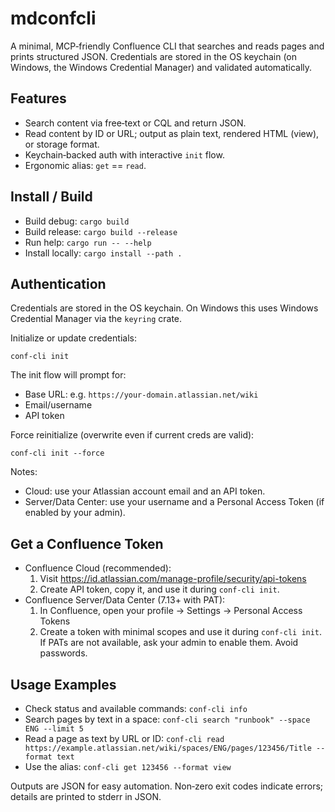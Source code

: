 # mdconfcli

A minimal, MCP‑friendly Confluence CLI that searches and reads pages and prints structured JSON. Credentials are stored in the OS keychain (on Windows, the Windows Credential Manager) and validated automatically.

## Features
- Search content via free‑text or CQL and return JSON.
- Read content by ID or URL; output as plain text, rendered HTML (view), or storage format.
- Keychain‑backed auth with interactive `init` flow.
- Ergonomic alias: `get` == `read`.

## Install / Build
- Build debug: `cargo build`
- Build release: `cargo build --release`
- Run help: `cargo run -- --help`
- Install locally: `cargo install --path .`

## Authentication
Credentials are stored in the OS keychain. On Windows this uses Windows Credential Manager via the `keyring` crate.

Initialize or update credentials:
```
conf-cli init
```
The init flow will prompt for:
- Base URL: e.g. `https://your-domain.atlassian.net/wiki`
- Email/username
- API token

Force reinitialize (overwrite even if current creds are valid):
```
conf-cli init --force
```

Notes:
- Cloud: use your Atlassian account email and an API token.
- Server/Data Center: use your username and a Personal Access Token (if enabled by your admin).

## Get a Confluence Token
- Confluence Cloud (recommended):
  1) Visit https://id.atlassian.com/manage-profile/security/api-tokens
  2) Create API token, copy it, and use it during `conf-cli init`.
- Confluence Server/Data Center (7.13+ with PAT):
  1) In Confluence, open your profile → Settings → Personal Access Tokens
  2) Create a token with minimal scopes and use it during `conf-cli init`.
  If PATs are not available, ask your admin to enable them. Avoid passwords.

## Usage Examples
- Check status and available commands:
  `conf-cli info`
- Search pages by text in a space:
  `conf-cli search "runbook" --space ENG --limit 5`
- Read a page as text by URL or ID:
  `conf-cli read https://example.atlassian.net/wiki/spaces/ENG/pages/123456/Title --format text`
- Use the alias:
  `conf-cli get 123456 --format view`

Outputs are JSON for easy automation. Non‑zero exit codes indicate errors; details are printed to stderr in JSON.

